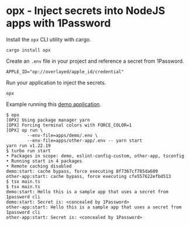 # opx - Inject secrets into NodeJS apps with 1Password

Install the `opx` CLI utility with cargo.
```
cargo install opx
```

Create an `.env` file in your project and reference a secret from 1Password.
```shell
APPLE_ID="op://overlayed/apple_id/credential"
```

Run your application to inject the secrets.
```
opx
```

Example running this [demo application](https://github.com/Hacksore/demo-1pass-secrets).

```
$ opx
[OPX] Using package manager yarn
[OPX] Forcing terminal colors with FORCE_COLOR=1
[OPX] op run \
        --env-file=apps/demo/.env \
        --env-file=apps/other-app/.env -- yarn start
yarn run v1.22.19
$ turbo run start
• Packages in scope: demo, eslint-config-custom, other-app, tsconfig
• Running start in 4 packages
• Remote caching disabled
demo:start: cache bypass, force executing 8f7367cf785da609
other-app:start: cache bypass, force executing cfe557622efbd513
$ tsx main.ts
$ tsx main.ts
demo:start: Hello this is a sample app that uses a secret from 1password cli
demo:start: Secret is: <concealed by 1Password>
other-app:start: Hello this is a sample app that uses a secret from 1password cli
other-app:start: Secret is: <concealed by 1Password>
```
